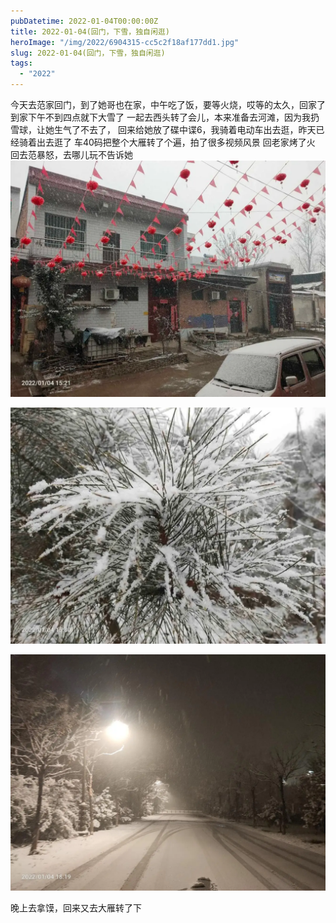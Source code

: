 ```yaml
---
pubDatetime: 2022-01-04T00:00:00Z
title: 2022-01-04(回门，下雪，独自闲逛)
heroImage: "/img/2022/6904315-cc5c2f18af177dd1.jpg"
slug: 2022-01-04(回门，下雪，独自闲逛)
tags:
  - "2022"
---
```


今天去范家回门，到了她哥也在家，中午吃了饭，要等火烧，哎等的太久，回家了
到家下午不到四点就下大雪了
一起去西头转了会儿，本来准备去河滩，因为我扔雪球，让她生气了不去了，
回来给她放了碟中谍6，我骑着电动车出去逛，昨天已经骑着出去逛了
车40码把整个大雁转了个遍，拍了很多视频风景
回老家烤了火
回去范暴怒，去哪儿玩不告诉她
![](../../../../public/img/2022/6904315-cc5c2f18af177dd1.jpg)

![](../../../../public/img/2022/6904315-fb7dd386ed1d6f61.jpg)

![](../../../../public/img/2022/6904315-55c5e17f6e859d71.jpg)

晚上去拿馍，回来又去大雁转了下

